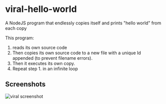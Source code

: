 # viral-hello-world
A NodeJS program that endlessly copies itself and prints "hello world" from each copy


This program:
1. reads its own source code
2. Then copies its own source code to a new file with a unique Id appended (to prevent filename errors).
3. Then it executes its own copy.
4. Repeat step 1. in an infinite loop

## Screenshots

![viral screenshot](/screenshot.png?raw=true)

